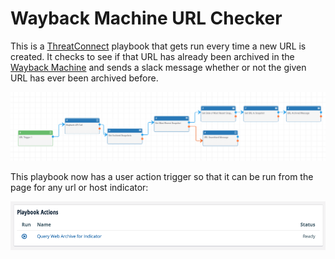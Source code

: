 # Wayback Machine URL Checker

This is a [ThreatConnect](https://app.threatconnect.com/) playbook that gets run every time a new URL is created. It checks to see if that URL has already been archived in the [Wayback Machine](https://archive.org/web/web.php) and sends a slack message whether or not the given URL has ever been archived before.

![Wayback Machine URL Playbook](/img/wayback_machine_url_checker.png)

This playbook now has a user action trigger so that it can be run from the page for any url or host indicator:

![Wayback Machine User Action Trigger](/img/wayback_user_action_trigger.png)
